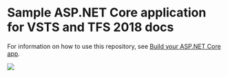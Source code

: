 # Sample ASP.NET Core application for VSTS and TFS 2018 docs

For information on how to use this repository, see [Build your ASP.NET Core app](https://docs.microsoft.com/en-us/vsts/build-release/apps/aspnet/build-aspnet-core).

[<img src="https://releasenotes.visualstudio.com/_apis/public/build/definitions/11853d85-d6dc-4335-9dc8-56c704b1cd90/1/badge"/>](https://releasenotes.visualstudio.com/Demo/_build/index?definitionId=1)
